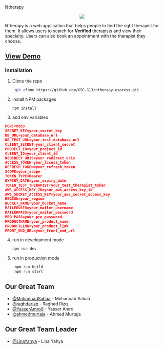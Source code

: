 
Ntherapy 

<p align="center">

<img src="https://imgur.com/AX55kbo.png">

</p>


Ntherapy is a web application that helps people to find the right therapist for them. It allows users to search for **Verified** therapists and view their specialty. Users can also book an appointment with the therapist they choose.
## [View Demo]()



### Installation


1. Clone the repo
   ```sh
    git clone https://github.com/GSG-G13/ntherapy-express.git
    ```
2. Install NPM packages
   ```sh
   npm install
   ```
3. add env variables
```JSON
PORT=8080
SECRET_KEY=your_secret_key
DB_URL=your_database_url
DB_TEST_URL=your_test_database_url
CLIENT_SECRET=your_client_secret
PROJECT_ID=your_project_id
CLIENT_ID=your_client_id
REDIRECT_URIS=your_redirect_uris
ACCESS_TOKEN=your_access_token
REFRESH_TOKEN=your_refresh_token
SCOPE=your_scope
TOKEN_TYPE=Bearer
EXPIRY_DATE=your_expiry_date
TOKEN_TEST_THERAPIST=your_test_therapist_token
AWS_ACCESS_KEY_ID=your_aws_access_key_id
AWS_SECRET_ACCESS_KEY=your_aws_secret_access_key
REGION=your_region
BUCKET_NAME=your_bucket_name
MAILERUSER=your_mailer_username
MAILERPASS=your_mailer_password
PRO_PASS=your_pro_password
PRODUCTNAME=your_product_name
PRODUCTLINK=your_product_link
FRONT_END_URL=your_front_end_url
```
4. run in development mode
   ```sh
   npm run dev
   ```
 
5. run in production mode
   ```sh
    npm run build
    npm run start
    ```


## Our Great Team
- [@MohannadSabaa](https://github.com/MohannadSabaa) - Mohannad Sabaa
- [@raghdarizq](https://github.com/raghdarizq)  - Raghad Rizq
- [@YasserAmro0](https://github.com/YasserAmro0) - Yasser Amro
- [@ahmedmurtaja](https://github.com/ahmedmurtaja) - Ahmed Murtaja

## Our Great Team Leader
- [@LinaYahya](https://github.com/LinaYahya) - Lina Yahya 